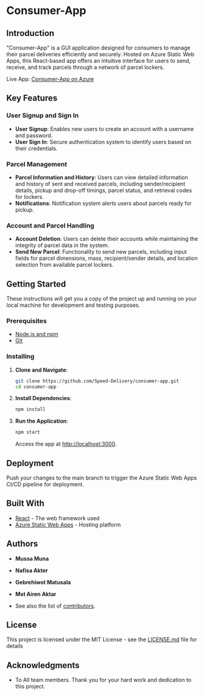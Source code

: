 # Consumer-App

## Introduction

"Consumer-App" is a GUI application designed for consumers to manage their parcel deliveries efficiently and securely. Hosted on Azure Static Web Apps, this React-based app offers an intuitive interface for users to send, receive, and track parcels through a network of parcel lockers.

Live App: [Consumer-App on Azure](https://brave-mushroom-05bf9d003.4.azurestaticapps.net)

## Key Features

### User Signup and Sign In

- **User Signup**: Enables new users to create an account with a username and password.
- **User Sign In**: Secure authentication system to identify users based on their credentials.

### Parcel Management

- **Parcel Information and History**: Users can view detailed information and history of sent and received parcels, including sender/recipient details, pickup and drop-off timings, parcel status, and retrieval codes for lockers.
- **Notifications**: Notification system alerts users about parcels ready for pickup.

### Account and Parcel Handling

- **Account Deletion**: Users can delete their accounts while maintaining the integrity of parcel data in the system.
- **Send New Parcel**: Functionality to send new parcels, including input fields for parcel dimensions, mass, recipient/sender details, and location selection from available parcel lockers.

## Getting Started

These instructions will get you a copy of the project up and running on your local machine for development and testing purposes.

### Prerequisites

- [Node.js and npm](https://nodejs.org/en/download/)
- [Git](https://git-scm.com/downloads)

### Installing

1. **Clone and Navigate**:
   ```bash
   git clone https://github.com/Speed-Delivery/consumer-app.git
   cd consumer-app
   ```
2. **Install Dependencies**:
   ```bash
   npm install
   ```
3. **Run the Application**:
   ```bash
   npm start
   ```
   Access the app at [http://localhost:3000](http://localhost:3000).

## Deployment

Push your changes to the main branch to trigger the Azure Static Web Apps CI/CD pipeline for deployment.

## Built With

- [React](https://reactjs.org/) - The web framework used
- [Azure Static Web Apps](https://azure.microsoft.com/en-us/services/app-service/static/) - Hosting platform

## Authors

- **Mussa Muna**
- **Nafisa Akter**
- **Gebrehiwot Matusala**
- **Mst Airen Aktar**

- See also the list of [contributors](https://github.com/Speed-Delivery/consumer-app/contributors).

## License

This project is licensed under the MIT License - see the [LICENSE.md](LICENSE.md) file for details

## Acknowledgments

- To All team members. Thank you for your hard work and dedication to this project.
